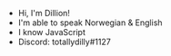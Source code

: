 - Hi, I'm Dillion!
- I'm able to speak Norwegian & English
- I know JavaScript
- Discord: totallydilly#1127
